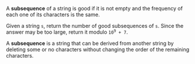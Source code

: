 A **subsequence** of a string is good if it is not empty and the frequency of each one of its characters is the same.

Given a string `s`, return the number of good subsequences of `s`. Since the answer may be too large, return it modulo <code>10<sup>9</sup> + 7</code>.

A **subsequence** is a string that can be derived from another string by deleting some or no characters without changing the order of the remaining characters.